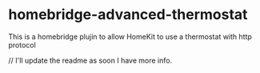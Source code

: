 # homebridge-advanced-thermostat

This is a homebridge plujin to allow HomeKit to use a thermostat with http protocol

// I'll update the readme as soon I have more info.
